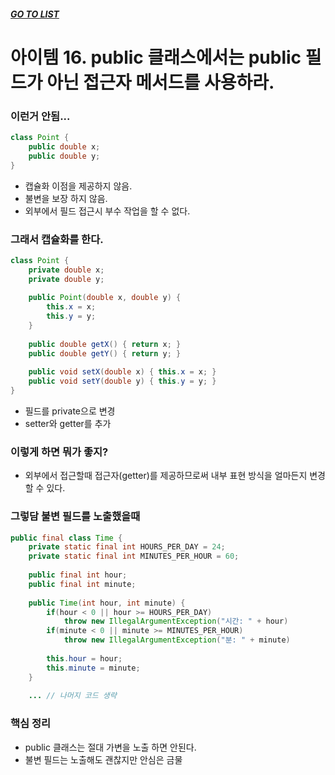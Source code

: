 ##### [GO TO LIST](../README.md)

# 아이템 16. public 클래스에서는 public 필드가 아닌 접근자 메서드를 사용하라.

### 이런거 안됨...
```java
class Point {
    public double x;
    public double y;
}
```
- 캡슐화 이점을 제공하지 않음.
- 불변을 보장 하지 않음.
- 외부에서 필드 접근시 부수 작업을 할 수 없다.

### 그래서 캡슐화를 한다.
```java
class Point {
    private double x;
    private double y;
    
    public Point(double x, double y) {
        this.x = x;
        this.y = y;
    }   
   
    public double getX() { return x; }
    public double getY() { return y; }
    
    public void setX(double x) { this.x = x; }
    public void setY(double y) { this.y = y; }
}
```
- 필드를 private으로 변경
- setter와 getter를 추가

### 이렇게 하면 뭐가 좋지?
- 외부에서 접근할때 접근자(getter)를 제공하므로써 내부 표현 방식을 얼마든지 변경할 수 있다.

### 그렇담 불변 필드를 노출했을때
```java
public final class Time {
    private static final int HOURS_PER_DAY = 24;
    private static final int MINUTES_PER_HOUR = 60;
    
    public final int hour;
    public final int minute;
    
    public Time(int hour, int minute) {
        if(hour < 0 || hour >= HOURS_PER_DAY)
            throw new IllegalArgumentException("시간: " + hour)
        if(minute < 0 || minute >= MINUTES_PER_HOUR)
            throw new IllegalArgumentException("분: " + minute)
    
        this.hour = hour;
        this.minute = minute;
    }
    
    ... // 나머지 코드 생략
```

### 핵심 정리
- public 클래스는 절대 가변을 노출 하면 안된다.
- 불변 필드는 노출해도 괜찮지만 안심은 금물
